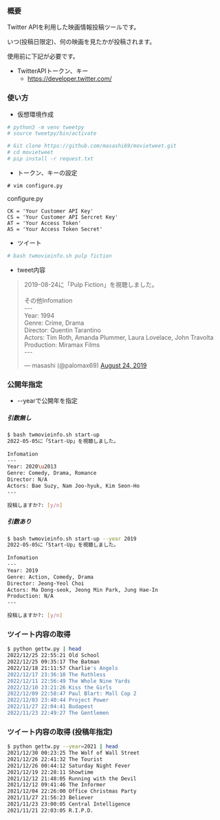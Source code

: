 ### 概要

Twitter APIを利用した映画情報投稿ツールです。

いつ(投稿日限定)、何の映画を見たかが投稿されます。

使用前に下記が必要です。

* TwitterAPIトークン、キー
  - https://developer.twitter.com/

### 使い方

* 仮想環境作成

```sh
# python3 -m venv tweetpy
# source tweetpy/bin/activate
```

```sh
# Git clone https://github.com/masashi69/movietweet.git
# cd movietweet
# pip install -r request.txt
```

* トークン、キーの設定
```
# vim configure.py
```

configure.py

```
CK = 'Your Customer API Key'
CS = 'Your Customer API Sercret Key'
AT = 'Your Access Token'
AS = 'Your Access Token Secret'
```

* ツイート
```sh
# bash twmovieinfo.sh pulp fiction
```

* tweet内容

<blockquote class="twitter-tweet"><p lang="ja" dir="ltr">2019-08-24に「Pulp Fiction」を視聴しました。<br><br>その他Infomation<br>---<br>Year: 1994<br>Genre: Crime, Drama<br>Director: Quentin Tarantino<br>Actors: Tim Roth, Amanda Plummer, Laura Lovelace, John Travolta<br>Production: Miramax Films<br>---</p>&mdash; masashi (@palomax69) <a href="https://twitter.com/palomax69/status/1165166653006467072?ref_src=twsrc%5Etfw">August 24, 2019</a></blockquote> <script async src="https://platform.twitter.com/widgets.js" charset="utf-8"></script>


### 公開年指定

* --yearで公開年を指定

##### 引数無し

```sh
$ bash twmovieinfo.sh start-up
2022-05-05に「Start-Up」を視聴しました。
 
Infomation
---
Year: 2020\u2013
Genre: Comedy, Drama, Romance
Director: N/A
Actors: Bae Suzy, Nam Joo-hyuk, Kim Seon-Ho
---
 
投稿しますか?: [y/n]
```

##### 引数あり

```sh
$ bash twmovieinfo.sh start-up --year 2019
2022-05-05に「Start-Up」を視聴しました。
 
Infomation
---
Year: 2019
Genre: Action, Comedy, Drama
Director: Jeong-Yeol Choi
Actors: Ma Dong-seok, Jeong Min Park, Jung Hae-In
Production: N/A
---
 
投稿しますか?: [y/n]
```

### ツイート内容の取得

```sh
$ python gettw.py | head
2022/12/25 22:55:21 Old School
2022/12/25 09:35:17 The Batman
2022/12/18 21:11:57 Charlie's Angels
2022/12/17 23:36:10 The Ruthless
2022/12/11 22:56:49 The Whole Nine Yards
2022/12/10 23:21:26 Kiss the Girls
2022/12/09 22:58:47 Paul Blart: Mall Cop 2
2022/12/03 23:40:44 Project Power
2022/11/27 22:04:41 Budapest
2022/11/23 22:49:27 The Gentlemen
```

### ツイート内容の取得 (投稿年指定)

```sh
$ python gettw.py --year=2021 | head
2021/12/30 00:23:25 The Wolf of Wall Street
2021/12/26 22:41:32 The Tourist
2021/12/26 00:44:12 Saturday Night Fever
2021/12/19 22:28:11 Showtime
2021/12/12 21:48:05 Running with the Devil
2021/12/12 09:41:46 The Informer
2021/12/04 22:26:00 Office Christmas Party
2021/11/27 21:56:23 Believer
2021/11/23 23:00:05 Central Intelligence
2021/11/21 22:03:05 R.I.P.D.
```

